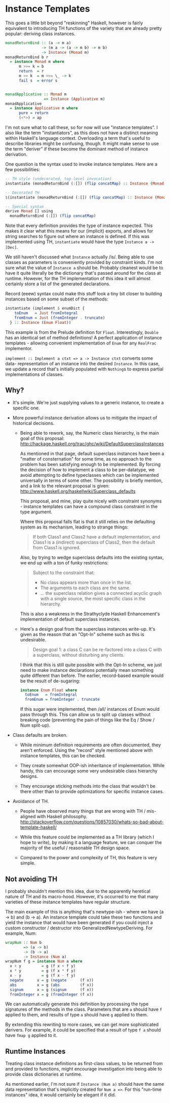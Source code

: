 Instance Templates
==================

This goes a little bit beyond "reskinning" Haskell, however is fairly
equivalent to introducing TH functions of the variety that are already pretty
popular: deriving class instances.

```haskell
monadReturnBind :: (a -> m a)
                -> (m a -> (a -> m b) -> m b)
                -> Instance (Monad m)
monadReturnBind b r 
  = instance Monad m where
      m >>= k = b
      return  = r
      m >> k  = m >>= \_ -> k
      fail s  = error s


monadApplicative :: Monad m
                 => Instance (Applicative m)
monadApplicative
  = instance Applicative m where
      pure = return
      (<*>) = ap
```

I'm not sure what to call these, so for now will use "instance templates".
I also like the term "instantiators", as this does not have a distinct meaning
within Haskell's language context.  Overloading a term that's useful to
describe libraries might be confusing, though.  It might make sense to use
the term "deriver" if these become the dominant method of instance derivation.

One question is the syntax used to invoke instance templates.  Here are a few
possibilities:

```haskell
-- TH style (undecorated, top-level invocation)
instantiate (monadReturnBind (:[]) (flip concatMap) :: Instance (Monad []))

-- Decorated TH
$(instantiate (monadReturnBind (:[]) (flip concatMap) :: Instance (Monad [])))

-- Special syntax
derive Monad [] using
  monadReturnBind (:[]) (flip concatMap)
```

Note that every definition provides the type of instance expected.  This makes
it clear what this means for our (implicit) exports, and allows for string
searches to figure out where an instance is defined.  If this was implemented
using TH, `instantiate` would have the type `Instance a -> [Dec]`.

We still haven't discussed what `Instance` actually /is/.  Being able to use
classes as parameters is conveniently provided by constraint kinds.  I'm not
sure what the value of `Instance a` should be.  Probably cleanest would be to
have it quite literally be the dictionary that's passed around for the class at
runtime. However, for the TH implementation of this idea it will almost
certainly store a list of the generated declarations.

Record (eeew) syntax could make this stuff look a tiny bit closer to building
instances based on some subset of the methods:

```haskell
instantiate (implement $ enumDict {
    toEnum   = Just fromIntegral
    fromEnum = Just (fromInteger . truncate)
  } :: Instance (Enum Float))
```

This example is from the Prelude definition for `Float`.  Interestingly,
`Double` has an identical set of method definitions!  A perfect application of
instance templates - allowing convenient implementation of `Enum` for any
`RealFrac` implementor.

`implement :: Implement a ctxt => a -> Instance ctxt` converts some data-
representation of an instance into the desired `Instance`.  In this case, we
update a record that's initially populated with `Nothing`s to express partial
implementations of classes.


Why?
----

* It's simple.  We're just supplying values to a generic instance, to create a
  specific one.

* More powerful instance derivation allows us to mitigate the impact of
  historical decisions.

  - Being able to rework, say, the Numeric class hierarchy, is the main goal
    of this proposal:
    http://hackage.haskell.org/trac/ghc/wiki/DefaultSuperclassInstances
    
    As mentioned in that page, default superclass instances have been a "matter
    of consternation" for some time, as no approach to the problem has been
    satisfying enough to be implemented.  By forcing the decision of how to
    implement a class to be per-datatype, we avoid attempting to define
    typeclasses which can be implemented universally in terms of some other.
    The possibility is briefly mention, and a link to the relevant proposal
    is given:
    http://www.haskell.org/haskellwiki/Superclass_defaults
    
    This proposal, and mine, play quite nicely with constraint synonyms - instance
    templates can have a compound class constraint in the type argument.
    
    Where this proposal falls flat is that it still relies on the defaulting
    system as its mechanism, leading to strange things:
    
    > If both Class1 and Class2 have a default implementation, and Class1 is a
    > (indirect) superclass of Class2, then the default from Class1 is ignored.
    
    Also, by trying to wedge superclass defaults into the existing syntax, we
    end up with a ton of funky restrictions:
    
    > Subject to the constraint that:
    > * No class appears more than once in the list.
    > * The arguments to each class are the same.
    > * ... the superclass relation gives a connected acyclic graph with a
        single source, the most specific class in the hierarchy.
    
    This is also a weakness in the Strathyclyde Haskell Enhancement's
    implementation of default superclass instances.

  - Here's a design goal from the superclass instances write-up. It's given as
    the reason that an "Opt-In" scheme such as this is undesirable.
    
    > Design goal 1: a class C can be re-factored into a class C with a
    > superclass, without disturbing any clients.
    
    I think that this is still quite possible with the Opt-In scheme, we just
    need to make instance declarations potentially mean something quite
    different than before.  The earlier, record-based example would be
    the result of de-sugaring:
    
    ```haskell
    instance Enum Float where
      toEnum   = fromIntegral
      fromEnum = fromInteger . truncate
    ```
    
    If this sugar were implemented, then /all/ instances of Enum would pass
    through this. This can allow us to split up classes without breaking code
    (preventing the pain of things like the Eq / Show / Num split-up).


* Class defaults are broken.

  - While minimum definition requirements are often documented, they aren't
    enforced.  Using the "record" style mentioned above with instance
    templates, this can be checked.

  - They create somewhat OOP-ish inheritance of implementation. While handy,
    this can encourage some very undesirable class hierarchy designs.

  - They encourage sticking methods into the class that wouldn't be there
    other than to provide optimizations for specific instance cases.

* Avoidance of TH.

  - People have observed many things that are wrong with TH / mis-aligned with
    Haskell philosophy.
    http://stackoverflow.com/questions/10857030/whats-so-bad-about-template-haskell/

  - While this feature could be implemented as a TH library (which I hope to
    write), by making it a language feature, we can conquer the majority of the
    useful / reasonable TH design space.

  - Compared to the power and complexity of TH, this feature is very simple.

Not avoiding TH
---------------

I probably shouldn't mention this idea, due to the apparently heretical nature
of TH and its macro-hood.  However, it's occurred to me that many varieties of
these instance templates have regular structure.

The main example of this is anything that's newtype-ish - where we have
(a -> b) and (b -> a).  An instance template could take these two functions and
yield the instance that would have been generated if you could inject a custom
constructor / destructor into GeneralizedNewtypeDeriving.  For example, Num:

```haskell
wrapNum :: Num b
        => (a -> b)
        -> (b -> a)
        -> Instance (Num a)
wrapNum f g = instance Num a where
  x + y         = g (f x + f y)
  x * y         = g (f x * f y)
  x - y         = g (f x - f y)
  negate      x = g (negate      (f x))
  abs         x = g (abs         (f x))
  signum      x = g (signum      (f x))
  fromInteger x = g (fromInteger (f x))
```

We can automatically generate this definition by processing the type signatures
of the methods in the class.  Parameters that are `a` should have `f` applied
to them, and results of type `a` should have `g` applied to them.

By extending this rewriting to more cases, we can get more sophisticated
derivers.  For example, it could be specified that a result of type `f a`
should have `fmap g` applied to it.


Runtime Instances
-----------------

Treating class instance definitions as first-class values, to be returned from 
and provided to functions, might encourage investigation into being able to
provide class dictionaries at runtime.

As mentioned earlier, I'm not sure if `Instance (Num a)` should have the same
data representation that's implicitly created for `Num a =>`. For this
"run-time instances" idea, it would certainly be elegant if it did.